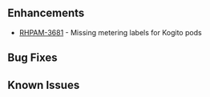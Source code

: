 <!-- Keep them in alphabetical order -->
## Enhancements
- [RHPAM-3681](https://issues.redhat.com/browse/RHPAM-3681) - Missing metering labels for Kogito pods

## Bug Fixes

## Known Issues
